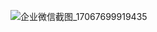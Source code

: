 ![企业微信截图_17067699919435](https://github.com/xiaohouzi510/navmeshtest/assets/24732044/218d8582-ee0b-492e-a022-a0a8536e83de)
